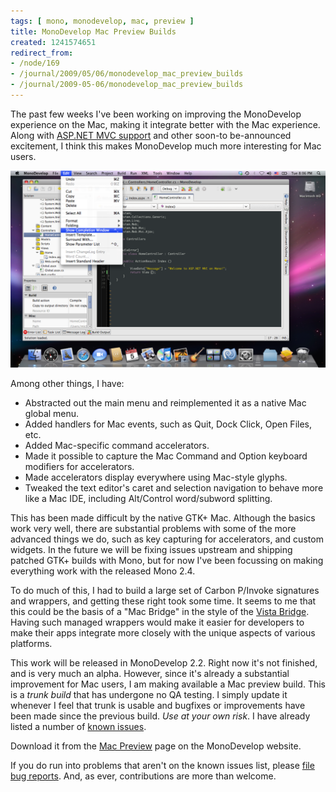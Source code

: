 ```yaml
---
tags: [ mono, monodevelop, mac, preview ]
title: MonoDevelop Mac Preview Builds
created: 1241574651
redirect_from:
- /node/169
- /journal/2009/05/06/monodevelop_mac_preview_builds
- /journal/2009-05-06/monodevelop_mac_preview_builds
---
```

The past few weeks I've been working on improving the MonoDevelop experience on
the Mac, making it integrate better with the Mac experience. Along with [ASP.NET
MVC support](/journal/2009/04/04/monodevelop_aspnet_mvc_mac) and other soon-to
be-announced excitement, I think this makes MonoDevelop much more interesting
for Mac users.<!--break-->

![MonoDevelop with Mac main menu support](/files/images/MonoScreenshots/MacMainMenu.png)

Among other things, I have:

* Abstracted out the main menu and reimplemented it as a native Mac global menu.
* Added handlers for Mac events, such as Quit, Dock Click, Open Files, etc.
* Added Mac-specific command accelerators.
* Made it possible to capture the Mac Command and Option keyboard modifiers for
  accelerators.
* Made accelerators display everywhere using Mac-style glyphs.
* Tweaked the text editor's caret and selection navigation to behave more like a
  Mac IDE, including Alt/Control word/subword splitting.

This has been made difficult by the native GTK+ Mac. Although the basics work
very well, there are substantial problems with some of the more advanced things
we do, such as key capturing for accelerators, and custom widgets. In the future
we will be fixing issues upstream and shipping patched GTK+ builds with Mono,
but for now I've been focussing on making everything work with the released Mono
2.4.

To do much of this, I had to build a large set of Carbon P/Invoke signatures and
wrappers, and getting these right took some time. It seems to me that this could
be the basis of a "Mac Bridge" in the style of the [Vista
Bridge](http://code.msdn.microsoft.com/VistaBridge). Having such managed
wrappers would make it easier for developers to make their apps integrate more
closely with the unique aspects of various platforms.

This work will be released in MonoDevelop 2.2. Right now it's not finished, and
is very much an alpha. However, since it's already a substantial improvement for
Mac users, I am making available a Mac preview build. This is a _trunk build_
that has undergone no QA testing. I simply update it whenever I feel that trunk
is usable and bugfixes or improvements have been made since the previous build.
*Use at your own risk*. I have already listed a number of [known
issues](http://monodevelop.com/Developers/Mac_Support#Known_Issues).

Download it from the [Mac Preview](http://monodevelop.com/Download/Mac_Preview)
page on the MonoDevelop website.

If you do run into problems that aren't on the known issues list, please [file
bug reports](http://monodevelop.com/Developers#Reporting_Bugs). And, as ever,
contributions are more than welcome.

